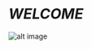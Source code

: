 # *WELCOME*

![alt image](https://qph.cf2.quoracdn.net/main-qimg-9f2c3fc85c03fb01c321ec56c8c15353-lq)
